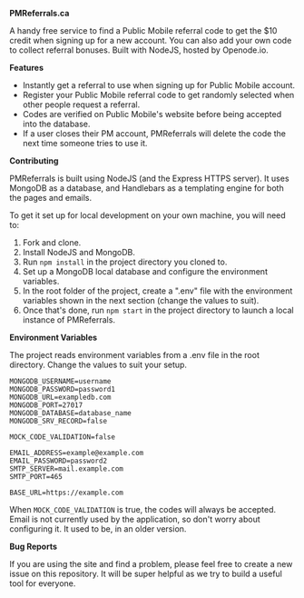 **PMReferrals.ca**

A handy free service to find a Public Mobile referral code to get the $10 credit when signing up for a new account. You can also add your own code to collect referral bonuses. Built with NodeJS, hosted by Openode.io.

**Features**

* Instantly get a referral to use when signing up for Public Mobile account.
* Register your Public Mobile referral code to get randomly selected when other people request a referral.
* Codes are verified on Public Mobile's website before being accepted into the database.
* If a user closes their PM account, PMReferrals will delete the code the next time someone tries to use it.

**Contributing**

PMReferrals is built using NodeJS (and the Express HTTPS server). It uses MongoDB as a database, and Handlebars as a templating engine for both the pages and emails.

To get it set up for local development on your own machine, you will need to:

1. Fork and clone.
2. Install NodeJS and MongoDB.
3. Run `npm install` in the project directory you cloned to.
4. Set up a MongoDB local database and configure the environment variables.
5. In the root folder of the project, create a ".env" file with the environment variables shown in the next section (change the values to suit).
6. Once that's done, run `npm start` in the project directory to launch a local instance of PMReferrals.

**Environment Variables**

The project reads environment variables from a .env file in the root directory. Change the values to suit your setup.

```
MONGODB_USERNAME=username
MONGODB_PASSWORD=password1
MONGODB_URL=exampledb.com
MONGODB_PORT=27017
MONGODB_DATABASE=database_name
MONGODB_SRV_RECORD=false

MOCK_CODE_VALIDATION=false

EMAIL_ADDRESS=example@example.com
EMAIL_PASSWORD=password2
SMTP_SERVER=mail.example.com
SMTP_PORT=465

BASE_URL=https://example.com
```

When `MOCK_CODE_VALIDATION` is true, the codes will always be accepted. Email is not currently used by the application, so don't worry about configuring it. It used to be, in an older version.

**Bug Reports**

If you are using the site and find a problem, please feel free to create a new issue on this repository. It will be super helpful as we try to build a useful tool for everyone.
